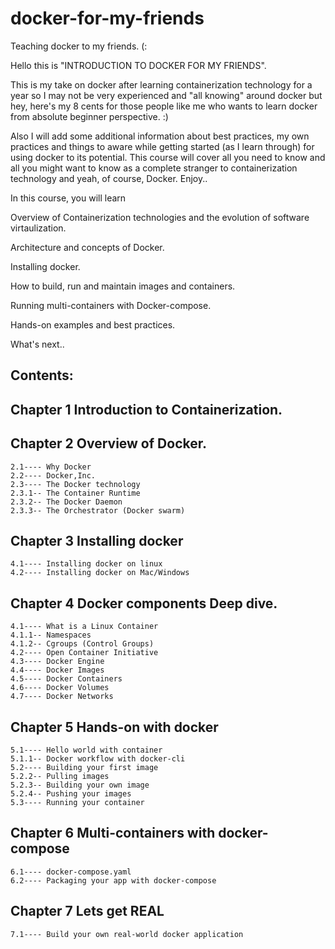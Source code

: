 # docker-for-my-friends
Teaching docker to my friends. (:

Hello this is "INTRODUCTION TO DOCKER FOR MY FRIENDS". 

This is my take on docker after learning containerization technology for a year so I may not be very experienced and "all knowing" around docker but hey, here's my 8 cents for those people like me who wants to learn docker from absolute beginner perspective. :)

Also I will add some additional information about best practices, my own practices and things to aware while getting started (as I learn through) for using docker to its potential.
This course will cover all you need to know and all you might want to know as a complete stranger to containerization technology and yeah, of course, Docker.
Enjoy.. 

In this course, you will learn 

Overview of Containerization technologies and the evolution of software virtaulization.

Architecture and concepts of Docker.

Installing docker.

How to build, run and maintain images and containers.

Running multi-containers with Docker-compose. 

Hands-on examples and best practices.

What's next.. 


## Contents: 


## Chapter 1 	Introduction to Containerization. 

## Chapter 2 	Overview of Docker. 

	2.1---- Why Docker
	2.2---- Docker,Inc.
	2.3---- The Docker technology
	2.3.1-- The Container Runtime
	2.3.2-- The Docker Daemon
	2.3.3-- The Orchestrator (Docker swarm) 
	
## Chapter 3 	Installing docker 	

	4.1---- Installing docker on linux
	4.2---- Installing docker on Mac/Windows
	
## Chapter 4  	Docker components Deep dive.

	4.1---- What is a Linux Container
	4.1.1-- Namespaces
	4.1.2-- Cgroups (Control Groups)
	4.2---- Open Container Initiative
	4.3---- Docker Engine
	4.4---- Docker Images
	4.5---- Docker Containers
	4.6---- Docker Volumes
	4.7---- Docker Networks
	
## Chapter 5 	Hands-on with docker 		

	5.1---- Hello world with container
	5.1.1-- Docker workflow with docker-cli
	5.2---- Building your first image		
	5.2.2-- Pulling images 
	5.2.3-- Building your own image
	5.2.4-- Pushing your images
	5.3---- Running your container
	
## Chapter 6    Multi-containers with docker-compose

	6.1---- docker-compose.yaml
	6.2---- Packaging your app with docker-compose
	
## Chapter 7 	Lets get REAL 				

	7.1---- Build your own real-world docker application 



